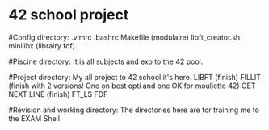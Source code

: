 # 42 school project

#Config directory:
	.vimrc
    .bashrc
    Makefile (modulaire)
    libft_creator.sh
    minilibx (librairy fdf)

#Piscine directory:
It is all subjects and exo to the 42 pool.

#Project directory:
My all project to 42 school it's here.
    LIBFT (finish)
    FILLIT (finish with 2 versions! One on best opti and one OK for mouliette 42)
    GET NEXT LINE (finish)
    FT_LS
    FDF

#Revision and working directory:
The directories here are for training me to the EXAM Shell
